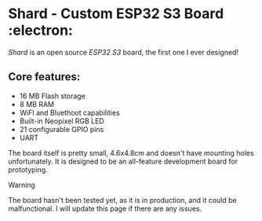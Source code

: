 # Shard - Custom ESP32 S3 Board :electron:

*Shard* is an open source *ESP32 S3* board, the first one I ever designed!

## Core features:

- 16 MB Flash storage
- 8 MB RAM
- WiFI and Bluethoot capabilities
- Built-in Neopixel RGB LED
- 21 configurable GPIO pins
- UART

The board itself is pretty small, 4.6x4.8cm and doesn't have mounting holes unfortunately. It is designed to be an all-feature development board for prototyping.

>[!WARNING]
>The board hasn't been tested yet, as it is in production, and it could be malfunctional. I will update this page if there are any issues.
